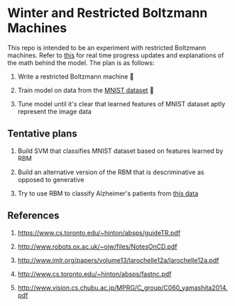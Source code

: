 # Winter and Restricted Boltzmann Machines
This repo is intended to be an experiment with restricted Boltzmann machines. Refer to [this](https://www.sharelatex.com/project/5859a108417621e64d7df371)
for real time progress updates and explanations of the math behind the model. The plan is as follows:

1. Write a restricted Boltzmann machine :checkered_flag:

1. Train model on data from the [MNIST dataset](http://yann.lecun.com/exdb/mnist/) :checkered_flag:

1. Tune model until it's clear that learned features of MNIST dataset aptly represent the image data

## Tentative plans

1. Build SVM that classifies MNIST dataset based on features learned by RBM

1. Build an alternative version of the RBM that is descriminative as opposed to generative

1. Try to use RBM to classify Alzheimer's patients from [this data](https://www.kaggle.com/jesseab/alzheimers-mri-deep-learning)

## References

1. https://www.cs.toronto.edu/~hinton/absps/guideTR.pdf

1. http://www.robots.ox.ac.uk/~ojw/files/NotesOnCD.pdf

1. http://www.jmlr.org/papers/volume13/larochelle12a/larochelle12a.pdf

1. http://www.cs.toronto.edu/~hinton/absps/fastnc.pdf

1. http://www.vision.cs.chubu.ac.jp/MPRG/C_group/C060_yamashita2014.pdf
